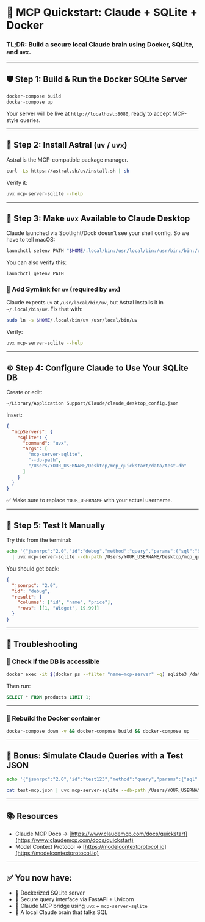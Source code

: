 # 🧠 MCP Quickstart: Claude + SQLite + Docker

### TL;DR: Build a secure local Claude brain using Docker, SQLite, and `uvx`.

---

## 🛡️ Step 1: Build & Run the Docker SQLite Server

```bash
docker-compose build
docker-compose up
```

Your server will be live at `http://localhost:8080`, ready to accept MCP-style queries.

---

## 🧠 Step 2: Install Astral (`uv` / `uvx`)

Astral is the MCP-compatible package manager.

```bash
curl -Ls https://astral.sh/uv/install.sh | sh
```

Verify it:

```bash
uvx mcp-server-sqlite --help
```

---

## 🔧 Step 3: Make `uvx` Available to Claude Desktop

Claude launched via Spotlight/Dock doesn’t see your shell config. So we have to tell macOS:

```bash
launchctl setenv PATH "$HOME/.local/bin:/usr/local/bin:/usr/bin:/bin:/usr/sbin:/sbin"
```

You can also verify this:

```bash
launchctl getenv PATH
```

### 🔗 Add Symlink for `uv` (required by `uvx`)

Claude expects `uv` at `/usr/local/bin/uv`, but Astral installs it in `~/.local/bin/uv`. Fix that with:

```bash
sudo ln -s $HOME/.local/bin/uv /usr/local/bin/uv
```

Verify:

```bash
uvx mcp-server-sqlite --help
```

---

## ⚙️ Step 4: Configure Claude to Use Your SQLite DB

Create or edit:

```bash
~/Library/Application Support/Claude/claude_desktop_config.json
```

Insert:

```json
{
  "mcpServers": {
    "sqlite": {
      "command": "uvx",
      "args": [
        "mcp-server-sqlite",
        "--db-path",
        "/Users/YOUR_USERNAME/Desktop/mcp_quickstart/data/test.db"
      ]
    }
  }
}
```

✅ Make sure to replace `YOUR_USERNAME` with your actual username.

---

## 🧪 Step 5: Test It Manually

Try this from the terminal:

```bash
echo '{"jsonrpc":"2.0","id":"debug","method":"query","params":{"sql":"SELECT * FROM products LIMIT 1"}}' \
  | uvx mcp-server-sqlite --db-path /Users/YOUR_USERNAME/Desktop/mcp_quickstart/data/test.db
```

You should get back:

```json
{
  "jsonrpc": "2.0",
  "id": "debug",
  "result": {
    "columns": ["id", "name", "price"],
    "rows": [[1, "Widget", 19.99]]
  }
}
```

---

## 🧰 Troubleshooting

### 🧹 Check if the DB is accessible

```bash
docker exec -it $(docker ps --filter "name=mcp-server" -q) sqlite3 /data/test.db
```

Then run:

```sql
SELECT * FROM products LIMIT 1;
```

---

### 🔄 Rebuild the Docker container

```bash
docker-compose down -v && docker-compose build && docker-compose up
```

---

## 💬 Bonus: Simulate Claude Queries with a Test JSON

```bash
echo '{"jsonrpc":"2.0","id":"test123","method":"query","params":{"sql":"SELECT * FROM products"}}' > test-mcp.json

cat test-mcp.json | uvx mcp-server-sqlite --db-path /Users/YOUR_USERNAME/Desktop/mcp_quickstart/data/test.db
```

---

## 📚 Resources

- Claude MCP Docs → [https://www.claudemcp.com/docs/quickstart](https://www.claudemcp.com/docs/quickstart)
- Model Context Protocol → [https://modelcontextprotocol.io](https://modelcontextprotocol.io)

---

## ✅ You now have:

- 🐻 Dockerized SQLite server
- 🧪 Secure query interface via FastAPI + Uvicorn
- 📡 Claude MCP bridge using `uvx` + `mcp-server-sqlite`
- 🧠 A local Claude brain that talks SQL

